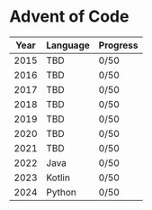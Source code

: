 # Advent of Code

| Year | Language | Progress |
|------|----------|----------|
| 2015 | TBD      | 0/50     |
| 2016 | TBD      | 0/50     |
| 2017 | TBD      | 0/50     |
| 2018 | TBD      | 0/50     |
| 2019 | TBD      | 0/50     |
| 2020 | TBD      | 0/50     |
| 2021 | TBD      | 0/50     |
| 2022 | Java     | 0/50     |
| 2023 | Kotlin   | 0/50     |
| 2024 | Python   | 0/50     |
